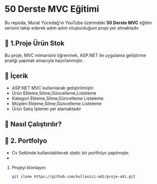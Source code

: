 # 50 Derste MVC Eğitimi

Bu repoda, Murat Yücedağ'ın YouTube üzerindeki **50 Derste MVC** eğitim serisini takip ederek adım adım oluşturduğum  proje yer almaktadır.

## 🎯 1.Proje Ürün Stok

Bu proje, MVC mimarisini öğrenmek,  ASP.NET ile uygulama geliştirme pratiği yapmak amacıyla hazırlanmıştır.

## 📌 İçerik

- ASP.NET MVC  kullanılarak geliştirilmiştir.
- Ürün Ekleme,Silme,Güncelleme,Listeleme
- Kategori Ekleme,Silme,Güncelleme Listeleme
- Müşteri Ekleme,Silme,Güncelleme Listeleme
- Ürün Satış İşlemei yer alamaktadır
## 🚀 Nasıl Çalıştırılır?

## 🎯 2. Portfolyo
- Cv Seklinde kullanılabilecek static bir portfolyo yapılmıştır.
- 
1. Projeyi klonlayın:
   ```bash
   git clone https://github.com/kullanici-adi/proje-adi.git
